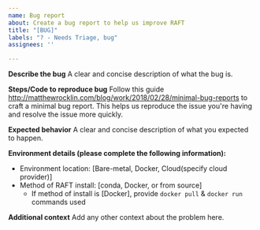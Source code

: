 ```yaml
---
name: Bug report
about: Create a bug report to help us improve RAFT
title: "[BUG]"
labels: "? - Needs Triage, bug"
assignees: ''

---
```


**Describe the bug**
A clear and concise description of what the bug is.

**Steps/Code to reproduce bug**
Follow this guide http://matthewrocklin.com/blog/work/2018/02/28/minimal-bug-reports to craft a minimal bug report. This helps us reproduce the issue you're having and resolve the issue more quickly.

**Expected behavior**
A clear and concise description of what you expected to happen.

**Environment details (please complete the following information):**
 - Environment location: [Bare-metal, Docker, Cloud(specify cloud provider)]
 - Method of RAFT install: [conda, Docker, or from source]
   - If method of install is [Docker], provide `docker pull` & `docker run` commands used


**Additional context**
Add any other context about the problem here.
